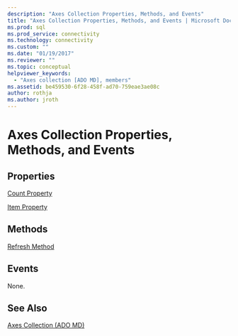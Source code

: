 ```yaml
---
description: "Axes Collection Properties, Methods, and Events"
title: "Axes Collection Properties, Methods, and Events | Microsoft Docs"
ms.prod: sql
ms.prod_service: connectivity
ms.technology: connectivity
ms.custom: ""
ms.date: "01/19/2017"
ms.reviewer: ""
ms.topic: conceptual
helpviewer_keywords: 
  - "Axes collection [ADO MD], members"
ms.assetid: be459530-6f28-458f-ad70-759eae3ae08c
author: rothja
ms.author: jroth
---
```

# Axes Collection Properties, Methods, and Events
## Properties  
 [Count Property](../../../ado/reference/ado-api/count-property-ado.md)  
  
 [Item Property](../../../ado/reference/ado-api/item-property-ado.md)  
  
## Methods  
 [Refresh Method](../../../ado/reference/ado-api/refresh-method-ado.md)  
  
## Events  
 None.  
  
## See Also  
 [Axes Collection (ADO MD)](../../../ado/reference/ado-md-api/axes-collection-ado-md.md)
